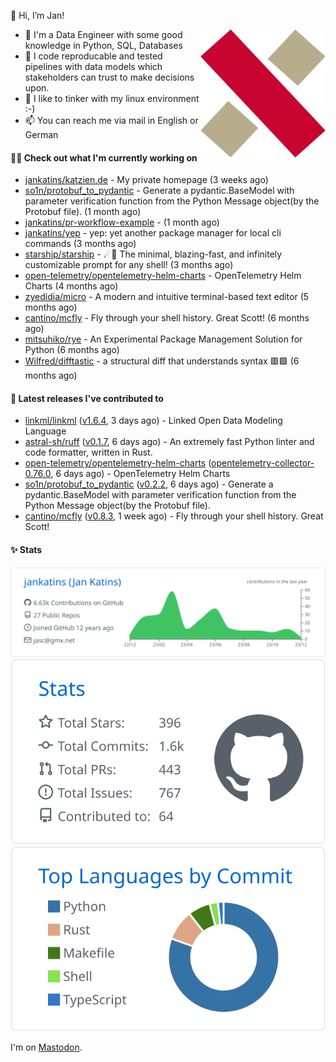 👋 Hi, I’m Jan!

<img align="right" src="https://raw.githubusercontent.com/kreuzwerkerbot/kreuzwerkerbot/master/assets/xw.png" width="200">

- 🌱 I'm a Data Engineer with some good knowledge in Python, SQL, Databases
- 💪 I code reproducable and tested pipelines with data models which stakeholders can trust to make decisions upon.
- 💞️ I like to tinker with my linux environment :-)
- 📫 You can reach me via mail in English or German

#### 👩‍💻 Check out what I'm currently working on

- [jankatins/katzien.de](https://github.com/jankatins/katzien.de) - My private homepage (3 weeks ago)
- [so1n/protobuf_to_pydantic](https://github.com/so1n/protobuf_to_pydantic) - Generate a pydantic.BaseModel with parameter verification function from the Python Message object(by the Protobuf file). (1 month ago)
- [jankatins/pr-workflow-example](https://github.com/jankatins/pr-workflow-example) -  (1 month ago)
- [jankatins/yep](https://github.com/jankatins/yep) - yep: yet another package manager for local cli commands (3 months ago)
- [starship/starship](https://github.com/starship/starship) - ☄🌌️  The minimal, blazing-fast, and infinitely customizable prompt for any shell! (3 months ago)
- [open-telemetry/opentelemetry-helm-charts](https://github.com/open-telemetry/opentelemetry-helm-charts) - OpenTelemetry Helm Charts (4 months ago)
- [zyedidia/micro](https://github.com/zyedidia/micro) - A modern and intuitive terminal-based text editor (5 months ago)
- [cantino/mcfly](https://github.com/cantino/mcfly) - Fly through your shell history. Great Scott! (6 months ago)
- [mitsuhiko/rye](https://github.com/mitsuhiko/rye) - An Experimental Package Management Solution for Python (6 months ago)
- [Wilfred/difftastic](https://github.com/Wilfred/difftastic) - a structural diff that understands syntax 🟥🟩 (6 months ago)

#### 🔭 Latest releases I've contributed to

- [linkml/linkml](https://github.com/linkml/linkml) ([v1.6.4](https://github.com/linkml/linkml/releases/tag/v1.6.4), 3 days ago) - Linked Open Data Modeling Language
- [astral-sh/ruff](https://github.com/astral-sh/ruff) ([v0.1.7](https://github.com/astral-sh/ruff/releases/tag/v0.1.7), 6 days ago) - An extremely fast Python linter and code formatter, written in Rust.
- [open-telemetry/opentelemetry-helm-charts](https://github.com/open-telemetry/opentelemetry-helm-charts) ([opentelemetry-collector-0.76.0](https://github.com/open-telemetry/opentelemetry-helm-charts/releases/tag/opentelemetry-collector-0.76.0), 6 days ago) - OpenTelemetry Helm Charts
- [so1n/protobuf_to_pydantic](https://github.com/so1n/protobuf_to_pydantic) ([v0.2.2](https://github.com/so1n/protobuf_to_pydantic/releases/tag/v0.2.2), 6 days ago) - Generate a pydantic.BaseModel with parameter verification function from the Python Message object(by the Protobuf file).
- [cantino/mcfly](https://github.com/cantino/mcfly) ([v0.8.3](https://github.com/cantino/mcfly/releases/tag/v0.8.3), 1 week ago) - Fly through your shell history. Great Scott!


#### ✨ Stats

  [![](https://raw.githubusercontent.com/jankatins/jankatins/master/profile-summary-card-output/github/0-profile-details.svg)](https://github.com/vn7n24fzkq/github-profile-summary-cards)
  [![](https://raw.githubusercontent.com/jankatins/jankatins/master/profile-summary-card-output/github/3-stats.svg)](https://github.com/vn7n24fzkq/github-profile-summary-cards)
  [![](https://raw.githubusercontent.com/jankatins/jankatins/master/profile-summary-card-output/github/2-most-commit-language.svg)](https://github.com/vn7n24fzkq/github-profile-summary-cards)

I'm on <a rel="me" href="https://fosstodon.org/@jankatins">Mastodon</a>.

